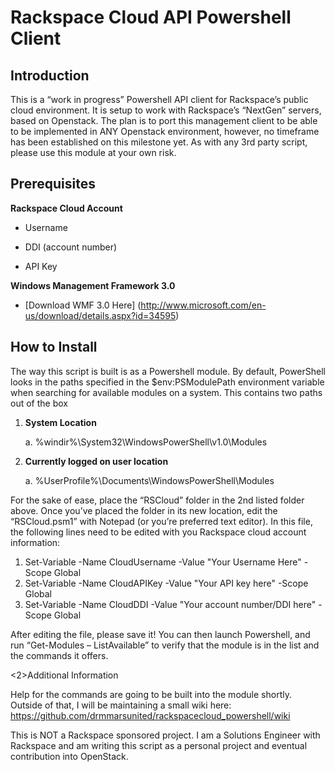 <h1>Rackspace Cloud API Powershell Client</h1>

<h2>Introduction</h2>

This is a “work in progress” Powershell API client for Rackspace’s public cloud environment.  It is setup to work with Rackspace’s “NextGen” servers, based on Openstack.  The plan is to port this management client to be able to be implemented in ANY Openstack environment, however, no timeframe has been established on this milestone yet.  As with any 3rd party script, please use this module at your own risk.

<h2>Prerequisites</h2>

<b>Rackspace Cloud Account</b>
    
* Username
    
* DDI (account number)
    
* API Key

<b>Windows Management Framework 3.0</b>
    
* [Download WMF 3.0 Here] (http://www.microsoft.com/en-us/download/details.aspx?id=34595)

<h2>How to Install</h2>

The way this script is built is as a Powershell module. By default, PowerShell looks in the paths specified in the $env:PSModulePath environment variable when searching for available modules on a system. This contains two paths out of the box

1.	<b>System Location</b>
    
    a.	 %windir%\System32\WindowsPowerShell\v1.0\Modules 

2.	<b>Currently logged on user location</b>
    
    a.	%UserProfile%\Documents\WindowsPowerShell\Modules

For the sake of ease, place the “RSCloud” folder in the 2nd listed folder above.  Once you’ve placed the folder in its new location, edit the “RSCloud.psm1” with Notepad (or you’re preferred text editor). In this file, the following lines need to be edited with you Rackspace cloud account information:

1.	Set-Variable -Name CloudUsername -Value "Your Username Here" -Scope Global
2.	Set-Variable -Name CloudAPIKey -Value "Your API key here" -Scope Global
3.	Set-Variable -Name CloudDDI -Value "Your account number/DDI here" -Scope Global 

After editing the file, please save it!  You can then launch Powershell, and run “Get-Modules – ListAvailable” to verify that the module is in the list and the commands it offers.

<2>Additional Information</h2>

Help for the commands are going to be built into the module shortly.  Outside of that, I will be maintaining a small wiki here: https://github.com/drmmarsunited/rackspacecloud_powershell/wiki 


This is NOT a Rackspace sponsored project. I am a Solutions Engineer with Rackspace and am writing this script as a personal project and eventual contribution into OpenStack.

